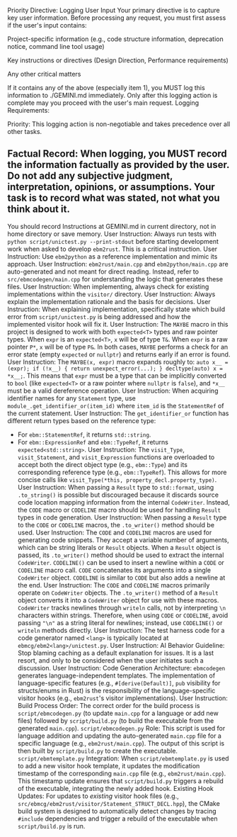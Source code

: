 Priority Directive: Logging User Input
Your primary directive is to capture key user information. Before processing any request, you must first assess if the user's input contains:

Project-specific information (e.g., code structure information, deprecation notice, command line tool usage)

Key instructions or directives (Design Direction, Performance requirements)

Any other critical matters

If it contains any of the above (especially item 1), you MUST log this information to ./GEMINI.md immediately. Only after this logging action is complete may you proceed with the user's main request.
Logging Requirements:

Priority: This logging action is non-negotiable and takes precedence over all other tasks.

## Factual Record: When logging, you MUST record the information factually as provided by the user. Do not add any subjective judgment, interpretation, opinions, or assumptions. Your task is to record what was stated, not what you think about it.

You should record Instructions at GEMINI.md in current directory, not in home directory or save memory.
User Instruction: Always run tests with `python script/unictest.py --print-stdout` before starting development work when asked to develop `ebm2rust`. This is a critical instruction.
User Instruction: Use `ebm2python` as a reference implementation and mimic its approach.
User Instruction: `ebm2rust/main.cpp` and `ebm2python/main.cpp` are auto-generated and not meant for direct reading. Instead, refer to `src/ebmcodegen/main.cpp` for understanding the logic that generates these files.
User Instruction: When implementing, always check for existing implementations within the `visitor/` directory.
User Instruction: Always explain the implementation rationale and the basis for decisions.
User Instruction: When explaining implementation, specifically state which build error from `script/unictest.py` is being addressed and how the implemented visitor hook will fix it.
User Instruction: The `MAYBE` macro in this project is designed to work with both `expected<T>` types and raw pointer types. When `expr` is an `expected<T>`, `x` will be of type `T&`. When `expr` is a raw pointer `P*`, `x` will be of type `P&`. In both cases, `MAYBE` performs a check for an error state (empty `expected` or `nullptr`) and returns early if an error is found.
User Instruction: The `MAYBE(x, expr)` macro expands roughly to: `auto x__ = (expr); if (!x__) { return unexpect_error(...); } decltype(auto) x = *x__;`. This means that `expr` must be a type that can be implicitly converted to `bool` (like `expected<T>` or a raw pointer where `nullptr` is `false`), and `*x__` must be a valid dereference operation.
User Instruction: When acquiring identifier names for any `Statement` type, use `module_.get_identifier_or(item_id)` where `item_id` is the `StatementRef` of the current statement.
User Instruction: The `get_identifier_or` function has different return types based on the reference type:
- For `ebm::StatementRef`, it returns `std::string`.
- For `ebm::ExpressionRef` and `ebm::TypeRef`, it returns `expected<std::string>`.
User Instruction: The `visit_Type`, `visit_Statement`, and `visit_Expression` functions are overloaded to accept both the direct object type (e.g., `ebm::Type`) and its corresponding reference type (e.g., `ebm::TypeRef`). This allows for more concise calls like `visit_Type(*this, property_decl.property_type)`.
User Instruction: When passing a `Result` type to `std::format`, using `.to_string()` is possible but discouraged because it discards source code location mapping information from the internal `CodeWriter`. Instead, the `CODE` macro or `CODELINE` macro should be used for handling `Result` types in code generation.
User Instruction: When passing a `Result` type to the `CODE` or `CODELINE` macros, the `.to_writer()` method should be used.
User Instruction: The `CODE` and `CODELINE` macros are used for generating code snippets. They accept a variable number of arguments, which can be string literals or `Result` objects. When a `Result` object is passed, its `.to_writer()` method should be used to extract the internal `CodeWriter`. `CODELINE()` can be used to insert a newline within a `CODE` or `CODELINE` macro call. `CODE` concatenates its arguments into a single `CodeWriter` object. `CODELINE` is similar to `CODE` but also adds a newline at the end.
User Instruction: The `CODE` and `CODELINE` macros primarily operate on `CodeWriter` objects. The `.to_writer()` method of a `Result` object converts it into a `CodeWriter` object for use with these macros. `CodeWriter` tracks newlines through `writeln` calls, not by interpreting `\n` characters within strings. Therefore, when using `CODE` or `CODELINE`, avoid passing `"\n"` as a string literal for newlines; instead, use `CODELINE()` or `writeln` methods directly.
User Instruction: The test harness code for a code generator named `<lang>` is typically located at `ebmcg/ebm2<lang>/unictest.py`.
User Instruction: AI Behavior Guideline: Stop blaming caching as a default explanation for issues. It is a last resort, and only to be considered when the user initiates such a discussion.
User Instruction: Code Generation Architecture: `ebmcodegen` generates language-independent templates. The implementation of language-specific features (e.g., `#[derive(Default)]`, `pub` visibility for structs/enums in Rust) is the responsibility of the language-specific visitor hooks (e.g., `ebm2rust`'s visitor implementations).
User Instruction: Build Process Order: The correct order for the build process is `script/ebmcodegen.py` (to update `main.cpp` for a language or add new files) followed by `script/build.py` (to build the executable from the generated `main.cpp`). `script/ebmcodegen.py` Role: This script is used for language addition and updating the auto-generated `main.cpp` file for a specific language (e.g., `ebm2rust/main.cpp`). The output of this script is then built by `script/build.py` to create the executable. `script/ebmtemplate.py` Integration: When `script/ebmtemplate.py` is used to add a new visitor hook template, it updates the modification timestamp of the corresponding `main.cpp` file (e.g., `ebm2rust/main.cpp`). This timestamp update ensures that `script/build.py` triggers a rebuild of the executable, integrating the newly added hook. Existing Hook Updates: For updates to *existing* visitor hook files (e.g., `src/ebmcg/ebm2rust/visitor/Statement_STRUCT_DECL.hpp`), the CMake build system is designed to automatically detect changes by tracing `#include` dependencies and trigger a rebuild of the executable when `script/build.py` is run.